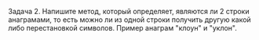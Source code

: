 ﻿Задача 2. Напишите метод, который определяет, являются ли 2 строки анаграмами, то есть можно ли из одной строки получить другую какой либо перестановкой символов. Пример анаграм "клоун" и "уклон".